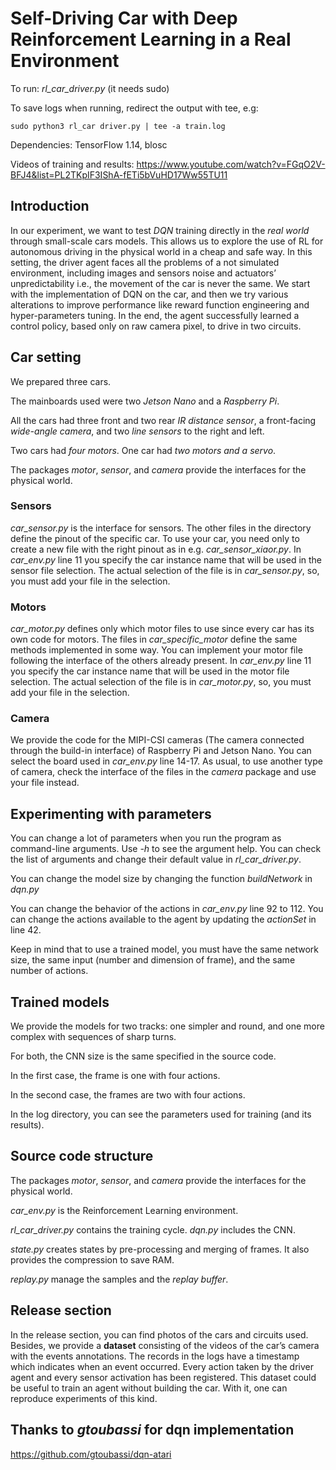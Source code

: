 # Self-Driving Car with Deep Reinforcement Learning in a Real Environment
To run: *rl_car_driver.py* (it needs sudo) 

To save logs when running, redirect the output with tee, e.g:

    sudo python3 rl_car driver.py | tee -a train.log

Dependencies: TensorFlow 1.14, blosc

Videos of training and results: https://www.youtube.com/watch?v=FGqO2V-BFJ4&list=PL2TKpIF3IShA-fETi5bVuHD17Ww55TU11

## Introduction
In our experiment, we want to test *DQN* training directly in the *real world* through small-scale cars models. This allows us to explore the use of RL for autonomous driving in the physical world in a cheap and safe way. In this setting, the driver agent faces all the problems of a not simulated environment, including images and sensors noise and actuators’ unpredictability i.e., the movement of the car is never the same. We start with the implementation of DQN on the car, and then we try various alterations to improve performance like reward function engineering and hyper-parameters tuning. In the end, the agent successfully learned a control policy, based only on raw camera pixel, to drive in two circuits.
## Car setting
We prepared three cars.

The mainboards used were two _Jetson Nano_ and a _Raspberry Pi_.

All the cars had three front and two rear _IR distance sensor_, a front-facing _wide-angle camera_, and two _line sensors_ to the right and left.

Two cars had _four motors_. One car had _two motors and a servo_. 

The packages *motor*, *sensor*, and *camera* provide the interfaces for the physical world.
###  Sensors
*car_sensor.py* is the interface for sensors. The other files in the directory define the pinout of the specific car. To use your car, you need only to create a new file with the right pinout as in e.g. *car_sensor_xiaor.py*.
In *car_env.py* line 11 you specify the car instance name that will be used in the sensor file selection. The actual selection of the file is in *car_sensor.py*, so, you must add your file in the selection.
### Motors
*car_motor.py* defines only which motor files to use since every car has its own code for motors. The files in *car_specific_motor* define the same methods implemented in some way. You can implement your motor file following the interface of the others already present. 
In *car_env.py* line 11 you specify the car instance name that will be used in the motor file selection. The actual selection of the file is in *car_motor.py*, so, you must add your file in the selection.
### Camera
We provide the code for the MIPI-CSI cameras (The camera connected through the build-in interface) of Raspberry Pi and Jetson Nano. 
You can select the board used in *car_env.py* line 14-17.
As usual, to use another type of camera, check the interface of the files in the *camera* package and use your file instead.

## Experimenting with parameters
You can change a lot of parameters when you run the program as command-line arguments. Use *-h* to see the argument help. 
You can check the list of arguments and change their default value in *rl_car_driver.py*.

You can change the model size by changing the function *buildNetwork* in *dqn.py*

You can change the behavior of the actions in *car_env.py* line 92 to 112. You can change the actions available to the agent by updating the *actionSet* in line 42.

Keep in mind that to use a trained model, you must have the same network size, the same input (number and dimension of frame), and the same number of actions.

## Trained models
We provide the models for two tracks: one simpler and round, and one more complex with sequences of sharp turns.

For both, the CNN size is the same specified in the source code.

In the first case, the frame is one with four actions.

In the second case, the frames are two with four actions.

In the log directory, you can see the parameters used for training (and its results).

## Source code structure
The packages *motor*, *sensor*, and *camera* provide the interfaces for the physical world.

*car_env.py* is the Reinforcement Learning environment.

*rl_car_driver.py* contains the training cycle.
*dqn.py* includes the CNN.

*state.py* creates states by pre-processing and merging of frames. It also provides the compression to save RAM.

*replay.py* manage the samples and the *replay buffer*. 

## Release section
In the release section, you can find photos of the cars and circuits used.
Besides, we provide a **dataset** consisting of the videos of the car’s camera with the events annotations. The records in the logs have a timestamp which indicates when an event occurred. Every action taken by the driver agent and every sensor activation has been registered. This dataset could be useful to train an agent without building the car. With it, one can reproduce experiments of this kind.

## Thanks to *gtoubassi* for dqn implementation
https://github.com/gtoubassi/dqn-atari
